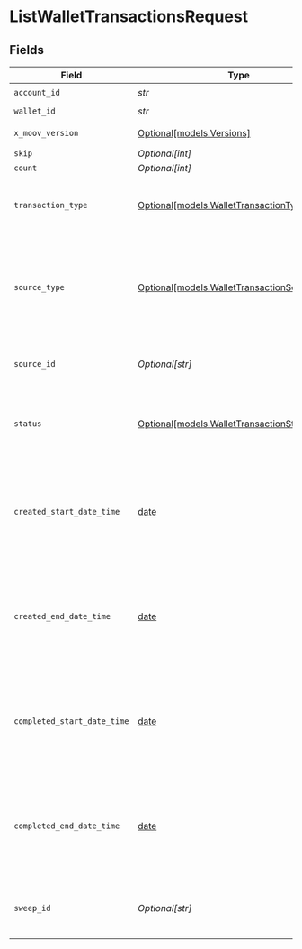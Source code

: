 # ListWalletTransactionsRequest


## Fields

| Field                                                                                          | Type                                                                                           | Required                                                                                       | Description                                                                                    | Example                                                                                        |
| ---------------------------------------------------------------------------------------------- | ---------------------------------------------------------------------------------------------- | ---------------------------------------------------------------------------------------------- | ---------------------------------------------------------------------------------------------- | ---------------------------------------------------------------------------------------------- |
| `account_id`                                                                                   | *str*                                                                                          | :heavy_check_mark:                                                                             | N/A                                                                                            |                                                                                                |
| `wallet_id`                                                                                    | *str*                                                                                          | :heavy_check_mark:                                                                             | N/A                                                                                            |                                                                                                |
| `x_moov_version`                                                                               | [Optional[models.Versions]](../models/versions.md)                                             | :heavy_minus_sign:                                                                             | Specify an API version.                                                                        |                                                                                                |
| `skip`                                                                                         | *Optional[int]*                                                                                | :heavy_minus_sign:                                                                             | N/A                                                                                            | 60                                                                                             |
| `count`                                                                                        | *Optional[int]*                                                                                | :heavy_minus_sign:                                                                             | N/A                                                                                            | 20                                                                                             |
| `transaction_type`                                                                             | [Optional[models.WalletTransactionType]](../models/wallettransactiontype.md)                   | :heavy_minus_sign:                                                                             | Optional parameter to filter by transaction type.                                              |                                                                                                |
| `source_type`                                                                                  | [Optional[models.WalletTransactionSourceType]](../models/wallettransactionsourcetype.md)       | :heavy_minus_sign:                                                                             | Optional parameter to filter by source type (i.e. transfer, dispute, issuing-transaction).     |                                                                                                |
| `source_id`                                                                                    | *Optional[str]*                                                                                | :heavy_minus_sign:                                                                             | Optional parameter to filter by source ID.                                                     |                                                                                                |
| `status`                                                                                       | [Optional[models.WalletTransactionStatus]](../models/wallettransactionstatus.md)               | :heavy_minus_sign:                                                                             | Optional parameter to filter by status (`pending` or `completed`).                             |                                                                                                |
| `created_start_date_time`                                                                      | [date](https://docs.python.org/3/library/datetime.html#date-objects)                           | :heavy_minus_sign:                                                                             | Optional date-time which inclusively filters all transactions created after this date-time.    |                                                                                                |
| `created_end_date_time`                                                                        | [date](https://docs.python.org/3/library/datetime.html#date-objects)                           | :heavy_minus_sign:                                                                             | Optional date-time which exclusively filters all transactions created before this date-time.   |                                                                                                |
| `completed_start_date_time`                                                                    | [date](https://docs.python.org/3/library/datetime.html#date-objects)                           | :heavy_minus_sign:                                                                             | Optional date-time which inclusively filters all transactions completed after this date-time.  |                                                                                                |
| `completed_end_date_time`                                                                      | [date](https://docs.python.org/3/library/datetime.html#date-objects)                           | :heavy_minus_sign:                                                                             | Optional date-time which exclusively filters all transactions completed before this date-time. |                                                                                                |
| `sweep_id`                                                                                     | *Optional[str]*                                                                                | :heavy_minus_sign:                                                                             | Optional ID to filter for transactions accrued in a sweep.                                     |                                                                                                |